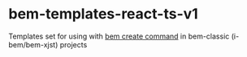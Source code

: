 # bem-templates-react-ts-v1

Templates set for using with [bem create command](https://github.com/bem-tools/bem-tools-create "bem-tools/bem-tools-create: bem create command") in bem-classic (i-bem/bem-xjst) projects
